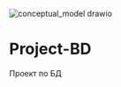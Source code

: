 ![conceptual_model drawio](https://user-images.githubusercontent.com/65976385/161458077-1910955a-40e9-4908-8829-51ab447abf0b.svg)
# Project-BD
Проект по БД
